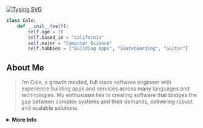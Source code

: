 [![Typing SVG](https://readme-typing-svg.demolab.com?font=Fira+Code&pause=1000&color=a5d6ff&width=435&lines=Full-stack+web+and+app+developer;Experienced+UI%2FUX+Designer;Constantly+learning+new+technology)](https://git.io/typing-svg)

```python
class Cole:
    def __init__(self):
        self.age = 20
        self.based_in = "California"
        self.major = "Computer Science"
        self.hobbies = ["Building Apps", "Skateboarding", "Guitar"]
```
<!-- Visitor counter -->
<!-- ![](https://komarev.com/ghpvc/?username=cole-hartman&label=Visitors&base=253&abbreviated=true&style=flat&color=blue) -->

## About Me

> I’m Cole, a growth minded, full stack software engineer with experience building apps and services across many languages and technologies. My enthusiasm lies in creating software that bridges the gap between complex systems and their demands, delivering robust and scalable solutions.

<details>
<summary><b>More Info</b></summary>
<br>

### Languages

<a href="https://skillicons.dev">
  <img src="https://skillicons.dev/icons?i=python,js,ts,html,css,cpp,c" alt="Skill Icons" />
</a>

### Frameworks

<a href="https://skillicons.dev">
  <img src="https://skillicons.dev/icons?i=react,tailwind,bootstrap,nodejs" alt="Skill Icons" />
</a>

### Tools

<a href="https://skillicons.dev">
  <img src="https://skillicons.dev/icons?i=vscode,vim,git,github,figma" alt="Skill Icons" />
</a>

</details>
</div>
